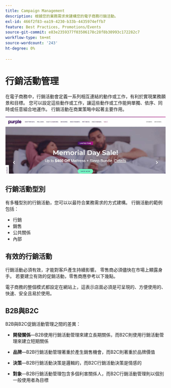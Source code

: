 ```yaml
---
title: Campaign Management
description: 根據您的業務需求來建構您的電子商務行銷活動。
exl-id: 466f2f83-ea19-4230-b33b-4435974effb7
feature: Best Practices, Promotions/Events
source-git-commit: e83e2359377f03506178c28f8b30993c172282c7
workflow-type: tm+mt
source-wordcount: '243'
ht-degree: 0%

---
```


# 行銷活動管理

在電子商務中，行銷活動會定義一系列相互連結的動作或工作，有利於實現業務願景和目標。 您可以設定這些動作或工作，讓這些動作或工作能夠單獨、依序、同時或任意組合地運作。 行銷活動在商業策略中起著主要作用。

![範例行銷活動影像](../../assets/playbooks/campaign-example.png)

## 行銷活動型別

有多種型別的行銷活動，您可以以最符合業務需求的方式建構。 行銷活動的範例包括：

- 行銷
- 銷售
- 公共關係
- 內部

## 有效的行銷活動

行銷活動必須有效，才能對客戶產生持續影響。 零售商必須儘快在市場上顯露身手。 若要建立有效的促銷活動，零售商應參考以下幾點。

電子商務的整個模式都設定在網站上，這表示店面必須是可呈現的、方便使用的、快速、安全且易於使用。

## B2B與B2C

B2B與B2C促銷活動管理之間的差異：

- **開發關係**—B2B使用行銷活動管理來建立長期關係，而B2C則使用行銷活動管理來建立短期關係

- **品牌**—B2B行銷活動管理著重於產生銷售機會，而B2C則著重於品牌價值

- **決策**—B2B行銷活動決策是邏輯的，而B2C行銷活動決策是情感的

- **對象**—B2B行銷活動管理包含多個利害關係人，而B2C行銷活動管理則以個別一般使用者為目標
